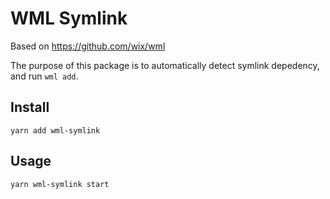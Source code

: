 # WML Symlink

Based on https://github.com/wix/wml

The purpose of this package is to automatically detect symlink depedency, and run `wml add`.

## Install
`yarn add wml-symlink`

## Usage
`yarn wml-symlink start`